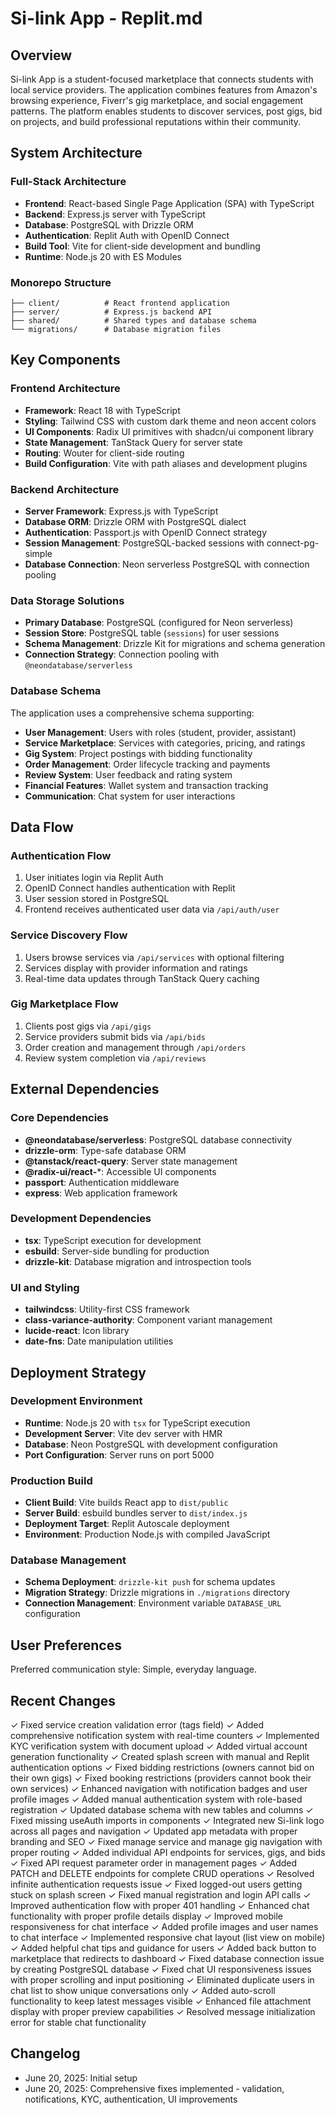 # Si-link App - Replit.md

## Overview

Si-link App is a student-focused marketplace that connects students with local service providers. The application combines features from Amazon's browsing experience, Fiverr's gig marketplace, and social engagement patterns. The platform enables students to discover services, post gigs, bid on projects, and build professional reputations within their community.

## System Architecture

### Full-Stack Architecture
- **Frontend**: React-based Single Page Application (SPA) with TypeScript
- **Backend**: Express.js server with TypeScript
- **Database**: PostgreSQL with Drizzle ORM
- **Authentication**: Replit Auth with OpenID Connect
- **Build Tool**: Vite for client-side development and bundling
- **Runtime**: Node.js 20 with ES Modules

### Monorepo Structure
```
├── client/          # React frontend application
├── server/          # Express.js backend API
├── shared/          # Shared types and database schema
└── migrations/      # Database migration files
```

## Key Components

### Frontend Architecture
- **Framework**: React 18 with TypeScript
- **Styling**: Tailwind CSS with custom dark theme and neon accent colors
- **UI Components**: Radix UI primitives with shadcn/ui component library
- **State Management**: TanStack Query for server state
- **Routing**: Wouter for client-side routing
- **Build Configuration**: Vite with path aliases and development plugins

### Backend Architecture
- **Server Framework**: Express.js with TypeScript
- **Database ORM**: Drizzle ORM with PostgreSQL dialect
- **Authentication**: Passport.js with OpenID Connect strategy
- **Session Management**: PostgreSQL-backed sessions with connect-pg-simple
- **Database Connection**: Neon serverless PostgreSQL with connection pooling

### Data Storage Solutions
- **Primary Database**: PostgreSQL (configured for Neon serverless)
- **Session Store**: PostgreSQL table (`sessions`) for user sessions
- **Schema Management**: Drizzle Kit for migrations and schema generation
- **Connection Strategy**: Connection pooling with `@neondatabase/serverless`

### Database Schema
The application uses a comprehensive schema supporting:
- **User Management**: Users with roles (student, provider, assistant)
- **Service Marketplace**: Services with categories, pricing, and ratings
- **Gig System**: Project postings with bidding functionality
- **Order Management**: Order lifecycle tracking and payments
- **Review System**: User feedback and rating system
- **Financial Features**: Wallet system and transaction tracking
- **Communication**: Chat system for user interactions

## Data Flow

### Authentication Flow
1. User initiates login via Replit Auth
2. OpenID Connect handles authentication with Replit
3. User session stored in PostgreSQL
4. Frontend receives authenticated user data via `/api/auth/user`

### Service Discovery Flow
1. Users browse services via `/api/services` with optional filtering
2. Services display with provider information and ratings
3. Real-time data updates through TanStack Query caching

### Gig Marketplace Flow
1. Clients post gigs via `/api/gigs`
2. Service providers submit bids via `/api/bids`
3. Order creation and management through `/api/orders`
4. Review system completion via `/api/reviews`

## External Dependencies

### Core Dependencies
- **@neondatabase/serverless**: PostgreSQL database connectivity
- **drizzle-orm**: Type-safe database ORM
- **@tanstack/react-query**: Server state management
- **@radix-ui/react-***: Accessible UI components
- **passport**: Authentication middleware
- **express**: Web application framework

### Development Dependencies
- **tsx**: TypeScript execution for development
- **esbuild**: Server-side bundling for production
- **drizzle-kit**: Database migration and introspection tools

### UI and Styling
- **tailwindcss**: Utility-first CSS framework
- **class-variance-authority**: Component variant management
- **lucide-react**: Icon library
- **date-fns**: Date manipulation utilities

## Deployment Strategy

### Development Environment
- **Runtime**: Node.js 20 with `tsx` for TypeScript execution
- **Development Server**: Vite dev server with HMR
- **Database**: Neon PostgreSQL with development configuration
- **Port Configuration**: Server runs on port 5000

### Production Build
- **Client Build**: Vite builds React app to `dist/public`
- **Server Build**: esbuild bundles server to `dist/index.js`
- **Deployment Target**: Replit Autoscale deployment
- **Environment**: Production Node.js with compiled JavaScript

### Database Management
- **Schema Deployment**: `drizzle-kit push` for schema updates
- **Migration Strategy**: Drizzle migrations in `./migrations` directory
- **Connection Management**: Environment variable `DATABASE_URL` configuration

## User Preferences

Preferred communication style: Simple, everyday language.

## Recent Changes

✓ Fixed service creation validation error (tags field)
✓ Added comprehensive notification system with real-time counters
✓ Implemented KYC verification system with document upload
✓ Added virtual account generation functionality
✓ Created splash screen with manual and Replit authentication options
✓ Fixed bidding restrictions (owners cannot bid on their own gigs)
✓ Fixed booking restrictions (providers cannot book their own services)
✓ Enhanced navigation with notification badges and user profile images
✓ Added manual authentication system with role-based registration
✓ Updated database schema with new tables and columns
✓ Fixed missing useAuth imports in components
✓ Integrated new Si-link logo across all pages and navigation
✓ Updated app metadata with proper branding and SEO
✓ Fixed manage service and manage gig navigation with proper routing
✓ Added individual API endpoints for services, gigs, and bids
✓ Fixed API request parameter order in management pages
✓ Added PATCH and DELETE endpoints for complete CRUD operations
✓ Resolved infinite authentication requests issue
✓ Fixed logged-out users getting stuck on splash screen
✓ Fixed manual registration and login API calls
✓ Improved authentication flow with proper 401 handling
✓ Enhanced chat functionality with proper profile details display
✓ Improved mobile responsiveness for chat interface
✓ Added profile images and user names to chat interface
✓ Implemented responsive chat layout (list view on mobile)
✓ Added helpful chat tips and guidance for users
✓ Added back button to marketplace that redirects to dashboard
✓ Fixed database connection issue by creating PostgreSQL database
✓ Fixed chat UI responsiveness issues with proper scrolling and input positioning
✓ Eliminated duplicate users in chat list to show unique conversations only
✓ Added auto-scroll functionality to keep latest messages visible
✓ Enhanced file attachment display with proper preview capabilities
✓ Resolved message initialization error for stable chat functionality

## Changelog

- June 20, 2025: Initial setup
- June 20, 2025: Comprehensive fixes implemented - validation, notifications, KYC, authentication, UI improvements